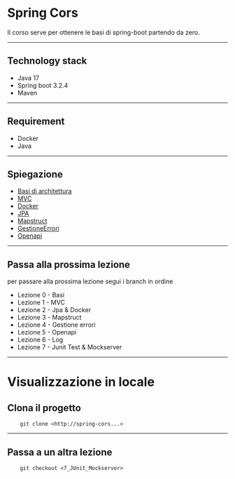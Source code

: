 # Spring Cors

Il corso serve per ottenere le basi di spring-boot partendo da zero.

---

## Technology stack

- Java 17
- Spring boot 3.2.4
- Maven

---

## Requirement

- Docker
- Java


---

## Spiegazione

-  [Basi di architettura](doc%2FBASI.md)
-  [MVC](doc%2FMVC.md)
-  [Docker](doc%2FDocker.md)
-  [JPA](doc%2FJPA.md)
-  [Mapstruct](doc%2FMapstruct.md)
-  [GestioneErrori](doc%2FGestioneErrori.md)
-  [Openapi](doc%2FOpenapi.md)

---

## Passa alla prossima lezione

per passare alla prossima lezione segui i branch in ordine

- Lezione 0 - Basi
- Lezione 1 - MVC
- Lezione 2 - Jpa & Docker
- Lezione 3 - Mapstruct
- Lezione 4 - Gestione errori
- Lezione 5 - Openapi
- Lezione 6 - Log
- Lezione 7 - Junit Test & Mockserver

---

# Visualizzazione in locale
## Clona il progetto

```shell script
    git clone <http://spring-cors...>
```

---

## Passa a un altra lezione

```shell script
    git checkout <7_JUnit_Mockserver>
```



